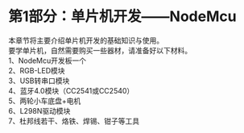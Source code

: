 # 第1部分：单片机开发——NodeMcu  
本章节将主要介绍单片机开发的基础知识与使用。<br>
要学单片机，自然需要购买一些器材，请准备好以下材料。<br>
1、NodeMcu开发板一个<br>
2、RGB-LED模块<br>
3、USB转串口模块<br>
4、蓝牙4.0模块（CC2541或CC2540）<br>
5、两轮小车底盘+电机<br>
6、L298N驱动模块<br>
7、杜邦线若干、烙铁、焊锡、钳子等工具